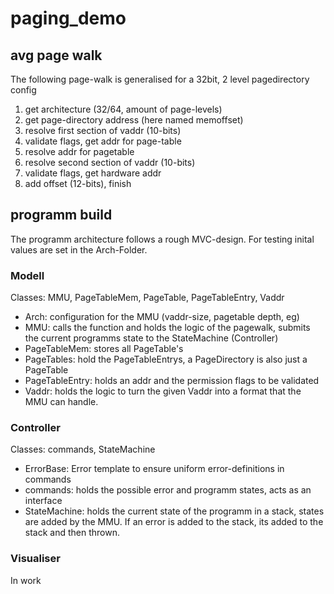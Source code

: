 # paging_demo
## avg page walk

The following page-walk is generalised for a 32bit, 2 level pagedirectory config

1. get architecture (32/64, amount of page-levels)
2. get page-directory address (here named memoffset)
3. resolve first section of vaddr (10-bits)
4. validate flags, get addr for page-table
5. resolve addr for pagetable
6. resolve second section of vaddr (10-bits)
7. validate flags, get hardware addr
8. add offset (12-bits), finish

## programm build
The programm architecture follows a rough MVC-design. For testing inital values are set in the Arch-Folder.

### Modell
Classes: MMU, PageTableMem, PageTable, PageTableEntry, Vaddr

- Arch: configuration for the MMU (vaddr-size, pagetable depth, eg)
- MMU: calls the function and holds the logic of the pagewalk, submits the current programms state to the StateMachine (Controller)
- PageTableMem: stores all PageTable's
- PageTables: hold the PageTableEntrys, a PageDirectory is also just a PageTable
- PageTableEntry: holds an addr and the permission flags to be validated
- Vaddr: holds the logic to turn the given Vaddr into a format that the MMU can handle.

### Controller
Classes: commands, StateMachine

- ErrorBase: Error template to ensure uniform error-definitions in commands
- commands: holds the possible error and programm states, acts as an interface
- StateMachine: holds the current state of the programm in a stack, states are added by the MMU. If an error is added to the stack, its added to the stack and then thrown.

### Visualiser
In work